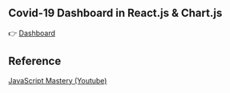 

## Covid-19 Dashboard in React.js & Chart.js

👉 [Dashboard](https://yingjiema.github.io/reactjs-covid-tracker/)

## Reference 

[JavaScript Mastery (Youtube)](https://www.youtube.com/channel/UCmXmlB4-HJytD7wek0Uo97A)


